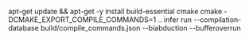 apt-get update && apt-get -y install build-essential cmake
cmake -DCMAKE_EXPORT_COMPILE_COMMANDS=1 ..
infer run --compilation-database build/compile_commands.json --biabduction --bufferoverrun

